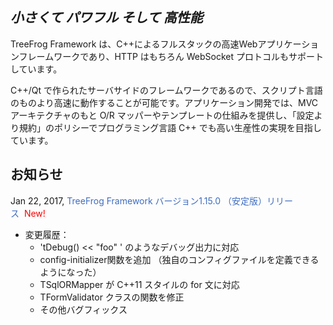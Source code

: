 ## *小さくて パワフル そして 高性能*

TreeFrog Framework は、C++によるフルスタックの高速Webアプリケーションフレームワークであり、HTTP はもちろん WebSocket プロトコルもサポートしています。

C++/Qt で作られたサーバサイドのフレームワークであるので、スクリプト言語のものより高速に動作することが可能です。アプリケーション開発では、MVC アーキテクチャのもと O/R マッパーやテンプレートの仕組みを提供し、「設定より規約」のポリシーでプログラミング言語 C++ でも高い生産性の実現を目指しています。

## お知らせ

Jan 22, 2017, <span style="color: rgb(62, 109, 192); ">TreeFrog Framework バージョン1.15.0 （安定版）リリース</span>&nbsp;&nbsp;<span style="color: red; ">New!</span>

* 変更履歴：
  - 'tDebug() << "foo" ' のようなデバッグ出力に対応
  - config-initializer関数を追加 （独自のコンフィグファイルを定義できるようになった）
  - TSqlORMapper が C++11 スタイルの for 文に対応
  - TFormValidator クラスの関数を修正
  - その他バグフィックス